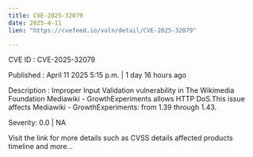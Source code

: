 ```yaml
---
title: CVE-2025-32079
date: 2025-4-11
lien: "https://cvefeed.io/vuln/detail/CVE-2025-32079"

---
```


CVE ID : CVE-2025-32079

Published :  April 11
2025
5:15 p.m. | 1 day
16 hours ago

Description : Improper Input Validation vulnerability in The Wikimedia Foundation Mediawiki - GrowthExperiments allows HTTP DoS.This issue affects Mediawiki - GrowthExperiments: from 1.39 through 1.43.

Severity: 0.0 | NA

Visit the link for more details
such as CVSS details
affected products
timeline
and more...
